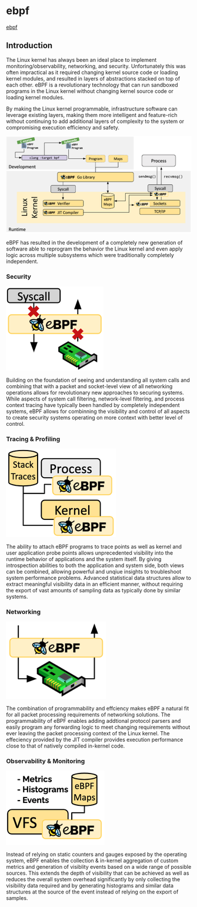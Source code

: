 # ebpf

[ebpf](https://ebpf.io/)

## Introduction

The Linux kernel has always been an ideal place to implement monitoring/observability, networking, and security. Unfortunately this was often impractical as it required changing kernel source code or loading kernel modules, and resulted in layers of abstractions stacked on top of each other. eBPF is a revolutionary technology that can run sandboxed programs in the Linux kernel without changing kernel source code or loading kernel modules.

By making the Linux kernel programmable, infrastructure software can leverage existing layers, making them more intelligent and feature-rich without continuing to add additional layers of complexity to the system or compromising execution efficiency and safety.

<img src="ebpf.png">

eBPF has resulted in the development of a completely new generation of software able to reprogram the behavior the Linux kernel and even apply logic across multiple subsystems which were traditionally completely independent.

### Security

<img src="security.png">

Building on the foundation of seeing and understanding all system calls and combining that with a packet and socket-level view of all networking operations allows for revolutionary new approaches to securing systems. While aspects of system call filtering, network-level filtering, and process context tracing have typically been handled by completely independent systems, eBPF allows for combinning the visibility and control of all aspects to create security systems operating on more context with better level of control.

### Tracing & Profiling

<img src="intro_tracing.png">

The ability to attach eBPF programs to trace points as well as kernel and user application probe points allows unprecedented visibility into the runtime behavior of applications and the system itself. By giving introspection abilities to both the application and system side, both views can be combined, allowing powerful and unqiue insights to troubleshoot system performance problems. Advanced statistical data structures allow to extract meaningful visibility data in an efficient manner, without requiring the export of vast amounts of sampling data as typically done by similar systems.

### Networking

<img src="intro_networking.png">

The combination of programmability and effciency makes eBPF a natural fit for all packet processing requirements of networking solutions. The programmability of eBPF enables adding addtional protocol parsers and easily program any forwarding logic to meet changing requirements without ever leaving the packet processing context of the Linux kernel. The effeciency provided by the JIT compiler provides execution performance close to that of natively compiled in-kernel code.

### Observability & Monitoring

<img src="intro_observability.png">

Instead of relying on static counters and gauges exposed by the operating system, eBPF enables the collection & in-kernel aggregation of custom metrics and generation of visiblity events based on a wide range of possible sources. This extends the depth of visibility that can be achieved as well as reduces the overall system overhead significantly by only collecting the visibility data required and by generating histograms and similar data structures at the source of the event instead of relying on the export of samples.
